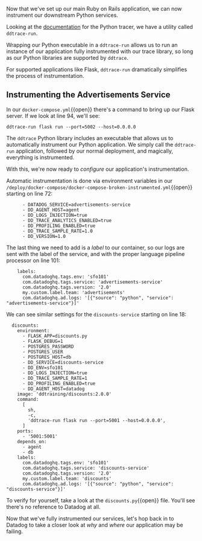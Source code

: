 Now that we've set up our main Ruby on Rails application, we can now instrument our downstream Python services.

Looking at the [documentation](https://ddtrace.readthedocs.io/en/stable/integrations.html#flask) for the Python tracer, we have a utility called `ddtrace-run`. 

Wrapping our Python executable in a `ddtrace-run` allows us to run an instance of our application fully instrumented with our trace library, so long as our Python libraries are supported by `ddtrace`.

For supported applications like Flask, `ddtrace-run` dramatically simplifies the process of instrumentation.

## Instrumenting the Advertisements Service

In our `docker-compose.yml`{{open}} there's a command to bring up our Flask server. If we look at line 94, we'll see:

```
ddtrace-run flask run --port=5002 --host=0.0.0.0
```

The `ddtrace` Python library includes an executable that allows us to automatically instrument our Python application. We simply call the `ddtrace-run` application, followed by our normal deployment, and magically, everything is instrumented.

With this, we're now ready to *configure* our application's instrumentation.

Automatic instrumentation is done via environment variables in our `/deploy/docker-compose/docker-compose-broken-instrumented.yml`{{open}} starting on line 72:

```
      - DATADOG_SERVICE=advertisements-service
      - DD_AGENT_HOST=agent
      - DD_LOGS_INJECTION=true
      - DD_TRACE_ANALYTICS_ENABLED=true
      - DD_PROFILING_ENABLED=true
      - DD_TRACE_SAMPLE_RATE=1.0
      - DD_VERSION=1.0
```

The last thing we need to add is a *label* to our container, so our logs are sent with the label of the service, and with the proper language pipeline processor on line 101:

```
    labels:
      com.datadoghq.tags.env: 'sfo101'
      com.datadoghq.tags.service: 'advertisements-service'
      com.datadoghq.tags.version: '2.0'
      my.custom.label.team: 'advertisements'
      com.datadoghq.ad.logs: '[{"source": "python", "service": "advertisements-service"}]'
```

We can see similar settings for the `discounts-service` starting on line 18:

```
  discounts:
    environment:
      - FLASK_APP=discounts.py
      - FLASK_DEBUG=1
      - POSTGRES_PASSWORD
      - POSTGRES_USER
      - POSTGRES_HOST=db
      - DD_SERVICE=discounts-service
      - DD_ENV=sfo101
      - DD_LOGS_INJECTION=true
      - DD_TRACE_SAMPLE_RATE=1
      - DD_PROFILING_ENABLED=true
      - DD_AGENT_HOST=datadog 
    image: 'ddtraining/discounts:2.0.0'
    command:
      [
        sh,
        -c,
        'ddtrace-run flask run --port=5001 --host=0.0.0.0',
      ]
    ports:
      - '5001:5001'
    depends_on:
      - agent
      - db
    labels:
      com.datadoghq.tags.env: 'sfo101'
      com.datadoghq.tags.service: 'discounts-service'
      com.datadoghq.tags.version: '2.0'
      my.custom.label.team: 'discounts'
      com.datadoghq.ad.logs: '[{"source": "python", "service": "discounts-service"}]'
```

To verify for yourself, take a look at the `discounts.py`{{open}} file. You'll see there's no reference to Datadog at all.

Now that we've fully instrumented our services, let's hop back in to Datadog to take a closer look at *why* and *where* our application may be failing.